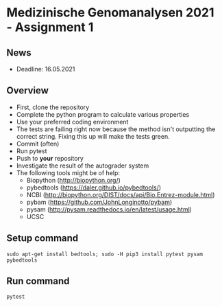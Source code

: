 # Medizinische Genomanalysen 2021 - Assignment 1

## News
* Deadline: 16.05.2021

## Overview
* First, clone the repository
* Complete the python program to calculate various properties
* Use your preferred coding environment  
* The tests are failing right now because the method isn't outputting the correct string. Fixing this up will make the tests green.
* Commit (often)
* Run pytest
* Push to **your** repository
* Investigate the result of the autograder system
* The following tools might be of help:
  * Biopython (http://biopython.org/)
  * pybedtools (https://daler.github.io/pybedtools/)
  * NCBI (http://biopython.org/DIST/docs/api/Bio.Entrez-module.html)
  * pybam (https://github.com/JohnLonginotto/pybam)
  * pysam (http://pysam.readthedocs.io/en/latest/usage.html)
  * UCSC

## Setup command
`sudo apt-get install bedtools; sudo -H pip3 install pytest pysam pybedtools`

## Run command
`pytest`

